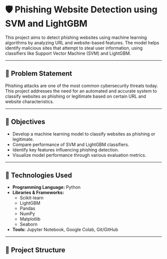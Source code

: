# 🛡️ Phishing Website Detection using SVM and LightGBM

This project aims to detect phishing websites using machine learning algorithms by analyzing URL and website-based features. The model helps identify malicious sites that attempt to steal user information, using classifiers like Support Vector Machine (SVM) and LightGBM.

---

## 📌 Problem Statement

Phishing attacks are one of the most common cybersecurity threats today. This project addresses the need for an automated and accurate system to classify websites as phishing or legitimate based on certain URL and website characteristics.

---

## 🎯 Objectives

- Develop a machine learning model to classify websites as phishing or legitimate.
- Compare performance of SVM and LightGBM classifiers.
- Identify key features influencing phishing detection.
- Visualize model performance through various evaluation metrics.

---

## 🧰 Technologies Used

- **Programming Language:** Python
- **Libraries & Frameworks:** 
  - Scikit-learn
  - LightGBM
  - Pandas
  - NumPy
  - Matplotlib
  - Seaborn
- **Tools:** Jupyter Notebook, Google Colab, Git/GitHub

---

## 📂 Project Structure


